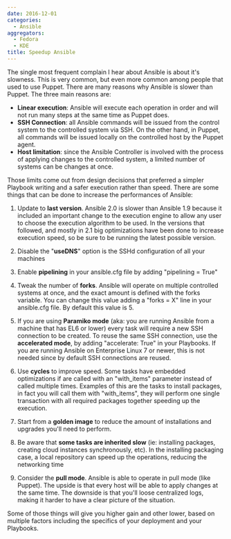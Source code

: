 ```yaml
---
date: 2016-12-01
categories:
  - Ansible
aggregators:
  - Fedora
  - KDE
title: Speedup Ansible
---
```

The single most frequent complain I hear about Ansible is about it's slowness.
This is very common, but even more common among people that used to use Puppet.
There are many reasons why Ansible is slower than Puppet.
The three main reasons are:

* **Linear execution**: Ansible will execute each operation in order and will not run many steps at the same time as Puppet does.
* **SSH Connection**: all Ansible commands will be issued from the control system to the controlled system via SSH. On the other hand, in Puppet, all commands will be issued locally on the controlled host by the Puppet agent.
* **Host limitation**: since the Ansible Controller is involved with the process of applying changes to the controlled system, a limited number of systems can be changes at once.

Those limits come out from design decisions that preferred a simpler Playbook writing and a safer execution rather than speed.
There are some things that can be done to increase the performances of Ansible:

1. Update to **last version**. Ansible 2.0 is slower than Ansible 1.9 because it included an important change to the execution engine to allow any user to choose the execution algorithm to be used. In the versions that followed, and mostly in 2.1 big optimizations have been done to increase execution speed, so be sure to be running the latest possible version.

2. Disable the "**useDNS**" option is the SSHd configuration of all your machines

3. Enable **pipelining** in your ansible.cfg file by adding "pipelining = True"

4. Tweak the number of **forks**. Ansible will operate on multiple controlled systems at once, and the exact amount is defined with the forks variable. You can change this value adding a "forks = X" line in your ansible.cfg file. By default this value is 5.

5. If you are using **Paramiko mode** (aka: you are running Ansible from a machine that has EL6 or lower) every task will require a new SSH connection to be created. To reuse the same SSH connection, use the **accelerated mode**, by adding "accelerate: True" in your Playbooks. If you are running Ansible on Enterprise Linux 7 or newer, this is not needed since by default SSH connections are reused.

6. Use **cycles** to improve speed. Some tasks have embedded optimizations if are called with an "with_items" parameter instead of called multiple times. Examples of this are the tasks to install packages, in fact you will call them with "with_items", they will perform one single transaction with all required packages together speeding up the execution.

7. Start from a **golden image** to reduce the amount of installations and upgrades you'll need to perform.

8. Be aware that **some tasks are inherited slow** (ie: installing packages, creating cloud instances synchronously, etc). In the installing packaging case, a local repository can speed up the operations, reducing the networking time

9. Consider the **pull mode**. Ansible is able to operate in pull mode (like Puppet). The upside is that every host will be able to apply changes at the same time. The downside is that you'll loose centralized logs, making it harder to have a clear picture of the situation.

Some of those things will give you higher gain and other lower, based on multiple factors including the specifics of your deployment and your Playbooks.
